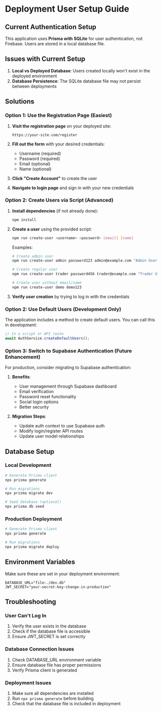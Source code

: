 # Deployment User Setup Guide

## Current Authentication Setup

This application uses **Prisma with SQLite** for user authentication, not Firebase. Users are stored in a local database file.

## Issues with Current Setup

1. **Local vs Deployed Database**: Users created locally won't exist in the deployed environment
2. **Database Persistence**: The SQLite database file may not persist between deployments

## Solutions

### Option 1: Use the Registration Page (Easiest)

1. **Visit the registration page** on your deployed site:
   ```
   https://your-site.com/register
   ```

2. **Fill out the form** with your desired credentials:
   - Username (required)
   - Password (required)
   - Email (optional)
   - Name (optional)

3. **Click "Create Account"** to create the user

4. **Navigate to login page** and sign in with your new credentials

### Option 2: Create Users via Script (Advanced)

1. **Install dependencies** (if not already done):
   ```bash
   npm install
   ```

2. **Create a user** using the provided script:
   ```bash
   npm run create-user <username> <password> [email] [name]
   ```

   Examples:
   ```bash
   # Create admin user
   npm run create-user admin password123 admin@example.com "Admin User"
   
   # Create regular user
   npm run create-user trader password456 trader@example.com "Trader User"
   
   # Create user without email/name
   npm run create-user demo demo123
   ```

3. **Verify user creation** by trying to log in with the credentials

### Option 2: Use Default Users (Development Only)

The application includes a method to create default users. You can call this in development:

```typescript
// In a script or API route
await AuthService.createDefaultUsers();
```

### Option 3: Switch to Supabase Authentication (Future Enhancement)

For production, consider migrating to Supabase authentication:

1. **Benefits**:
   - User management through Supabase dashboard
   - Email verification
   - Password reset functionality
   - Social login options
   - Better security

2. **Migration Steps**:
   - Update auth context to use Supabase auth
   - Modify login/register API routes
   - Update user model relationships

## Database Setup

### Local Development
```bash
# Generate Prisma client
npx prisma generate

# Run migrations
npx prisma migrate dev

# Seed database (optional)
npx prisma db seed
```

### Production Deployment
```bash
# Generate Prisma client
npx prisma generate

# Run migrations
npx prisma migrate deploy
```

## Environment Variables

Make sure these are set in your deployment environment:

```env
DATABASE_URL="file:./dev.db"
JWT_SECRET="your-secret-key-change-in-production"
```

## Troubleshooting

### User Can't Log In
1. Verify the user exists in the database
2. Check if the database file is accessible
3. Ensure JWT_SECRET is set correctly

### Database Connection Issues
1. Check DATABASE_URL environment variable
2. Ensure database file has proper permissions
3. Verify Prisma client is generated

### Deployment Issues
1. Make sure all dependencies are installed
2. Run `npx prisma generate` before building
3. Check that the database file is included in deployment 